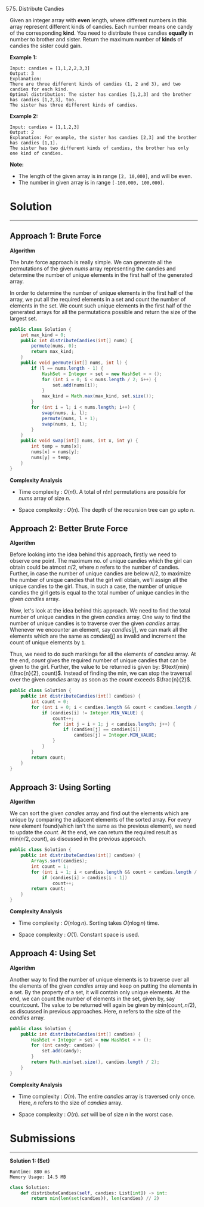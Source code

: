 575. Distribute Candies

Given an integer array with **even** length, where different numbers in this array represent different kinds of candies. Each number means one candy of the corresponding **kind**. You need to distribute these candies **equally** in number to brother and sister. Return the maximum number of **kinds** of candies the sister could gain.

**Example 1:**
```
Input: candies = [1,1,2,2,3,3]
Output: 3
Explanation:
There are three different kinds of candies (1, 2 and 3), and two candies for each kind.
Optimal distribution: The sister has candies [1,2,3] and the brother has candies [1,2,3], too. 
The sister has three different kinds of candies. 
```

**Example 2:**
```
Input: candies = [1,1,2,3]
Output: 2
Explanation: For example, the sister has candies [2,3] and the brother has candies [1,1]. 
The sister has two different kinds of candies, the brother has only one kind of candies. 
```

**Note:**

* The length of the given array is in range `[2, 10,000]`, and will be even.
* The number in given array is in range `[-100,000, 100,000]`.

# Solution
---
## Approach 1: Brute Force
**Algorithm**

The brute force approach is really simple. We can generate all the permutations of the given $nums$ array representing the candies and determine the number of unique elements in the first half of the generated array.

In order to determine the number of unique elements in the first half of the array, we put all the required elements in a set and count the number of elements in the set. We count such unique elements in the first half of the generated arrays for all the permutations possible and return the size of the largest set.

```java
public class Solution {
    int max_kind = 0;
    public int distributeCandies(int[] nums) {
        permute(nums, 0);
        return max_kind;
    }
    public void permute(int[] nums, int l) {
        if (l == nums.length - 1) {
            HashSet < Integer > set = new HashSet < > ();
            for (int i = 0; i < nums.length / 2; i++) {
                set.add(nums[i]);
            }
            max_kind = Math.max(max_kind, set.size());
        }
        for (int i = l; i < nums.length; i++) {
            swap(nums, i, l);
            permute(nums, l + 1);
            swap(nums, i, l);
        }
    }
    public void swap(int[] nums, int x, int y) {
        int temp = nums[x];
        nums[x] = nums[y];
        nums[y] = temp;
    }
}
```

**Complexity Analysis**

* Time complexity : $O(n!)$. A total of n!n! permutations are possible for $nums$ array of size $n$.

* Space complexity : $O(n)$. The depth of the recursion tree can go upto $n$.

## Approach 2: Better Brute Force
**Algorithm**

Before looking into the idea behind this approach, firstly we need to observe one point. The maximum no. of unique candies which the girl can obtain could be atmost $n/2$, where $n$ refers to the number of candies. Further, in case the number of unique candies are below $n/2$, to maximize the number of unique candies that the girl will obtain, we'll assign all the unique candies to the girl. Thus, in such a case, the number of unique candies the girl gets is equal to the total number of unique candies in the given $candies$ array.

Now, let's look at the idea behind this approach. We need to find the total number of unique candies in the given $candies$ array. One way to find the number of unique candies is to traverse over the given $candies$ array. Whenever we encounter an element, say $candies[j]$, we can mark all the elements which are the same as $candies[j]$ as invalid and increment the count of unique elements by `1`.

Thus, we need to do such markings for all the elements of $candies$ array. At the end, $count$ gives the required number of unique candies that can be given to the girl. Further, the value to be returned is given by: $\text{min}(\frac{n}{2}, count)$. Instead of finding the $\text{min}$, we can stop the traversal over the given $candies$ array as soon as the $count$ exceeds $\frac{n}{2}$.

```java
public class Solution {
    public int distributeCandies(int[] candies) {
        int count = 0;
        for (int i = 0; i < candies.length && count < candies.length / 2; i++) {
            if (candies[i] != Integer.MIN_VALUE) {
                count++;
                for (int j = i + 1; j < candies.length; j++) {
                    if (candies[j] == candies[i])
                        candies[j] = Integer.MIN_VALUE;
                }
            }
        }
        return count;
    }
}
```

## Approach 3: Using Sorting
**Algorithm**

We can sort the given $candies$ array and find out the elements which are unique by comparing the adjacent elements of the sorted array. For every new element found(which isn't the same as the previous element), we need to update the $count$. At the end, we can return the required result as $\text{min}(n/2, count)$, as discussed in the previous approach.

```java
public class Solution {
    public int distributeCandies(int[] candies) {
        Arrays.sort(candies);
        int count = 1;
        for (int i = 1; i < candies.length && count < candies.length / 2; i++)
            if (candies[i] > candies[i - 1])
                count++;
        return count;
    }
}
```

**Complexity Analysis**

* Time complexity : $O(n\log n)$. Sorting takes $O(n\log n)$ time.

* Space complexity : $O(1)$. Constant space is used.

## Approach 4: Using Set
**Algorithm**

Another way to find the number of unique elements is to traverse over all the elements of the given $candies$ array and keep on putting the elements in a set. By the property of a set, it will contain only unique elements. At the end, we can count the number of elements in the set, given by, say countcount. The value to be returned will again be given by $\text{min}(count, n/2)$, as discussed in previous approaches. Here, $n$ refers to the size of the $candies$ array.

```java
public class Solution {
    public int distributeCandies(int[] candies) {
        HashSet < Integer > set = new HashSet < > ();
        for (int candy: candies) {
            set.add(candy);
        }
        return Math.min(set.size(), candies.length / 2);
    }
}
```

**Complexity Analysis**

* Time complexity : $O(n)$. The entire $candies$ array is traversed only once. Here, $n$ refers to the size of $candies$ array.

* Space complexity : $O(n)$. $set$ will be of size $n$ in the worst case.

# Submissions
---
**Solution 1: (Set)**
```
Runtime: 880 ms
Memory Usage: 14.5 MB
```
```python
class Solution:
    def distributeCandies(self, candies: List[int]) -> int:
        return min(len(set(candies)), len(candies) // 2)
```